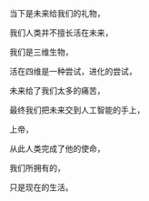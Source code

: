 当下是未来给我们的礼物，

我们人类并不擅长活在未来，

我们是三维生物，

活在四维是一种尝试，进化的尝试，

未来给了我们太多的痛苦，

最终我们把未来交到人工智能的手上，

上帝，

从此人类完成了他的使命，

我们所拥有的，

只是现在的生活。
